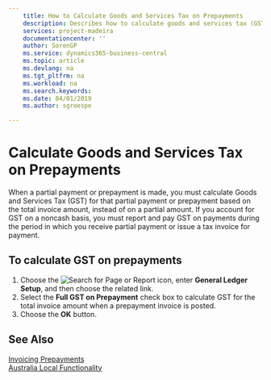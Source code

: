 ```yaml
---
    title: How to Calculate Goods and Services Tax on Prepayments
    description: Describes how to calculate goods and services tax (GST) for partial payments or prepayments based on the total invoice amount, instead of on a partial amount.
    services: project-madeira 
    documentationcenter: ''
    author: SorenGP
    ms.service: dynamics365-business-central
    ms.topic: article
    ms.devlang: na
    ms.tgt_pltfrm: na
    ms.workload: na
    ms.search.keywords:
    ms.date: 04/01/2019
    ms.author: sgroespe

---
```

# Calculate Goods and Services Tax on Prepayments
When a partial payment or prepayment is made, you must calculate Goods and Services Tax (GST) for that partial payment or prepayment based on the total invoice amount, instead of on a partial amount. If you account for GST on a noncash basis, you must report and pay GST on payments during the period in which you receive partial payment or issue a tax invoice for payment.  

## To calculate GST on prepayments  

1. Choose the ![Search for Page or Report](../../media/ui-search/search_small.png "Search for Page or Report icon") icon, enter **General Ledger Setup**, and then choose the related link.  
2. Select the **Full GST on Prepayment** check box to calculate GST for the total invoice amount when a prepayment invoice is posted.  
3. Choose the **OK** button.  

## See Also  
[Invoicing Prepayments](../../finance-invoice-prepayments.md)   
[Australia Local Functionality](australia-local-functionality.md)
